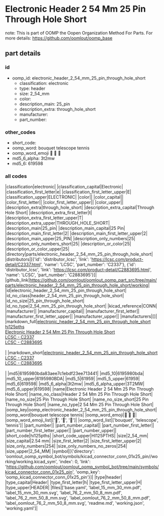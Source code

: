 # Electronic Header 2 54 Mm 25 Pin Through Hole Short  

note: This is part of OOMP the Oopen Organization Method For Parts. For more details: https://github.com/oomlout/oomp_base

##  part details





### id
* oomp_id: electronic_header_2_54_mm_25_pin_through_hole_short
  * classification: electronic
  * type: header
  * size: 2_54_mm
  * color: 
  * description_main: 25_pin
  * description_extra: through_hole_short
  * manufacturer: 
  * part_number: 

### other_codes
* short_code: 
* oomp_word: bouquet telescope tennis
* oomp_word_emoji :bouquet: :telescope: :tennis:
* md5_6_alpha: 3t2mw
* md5_6: 619598

### all codes 
|classification|electronic|
|classification_capital|Electronic|
|classification_first_letter|e|
|classification_first_letter_upper|E|
|classification_upper|ELECTRONIC|
|color||
|color_capital||
|color_first_letter||
|color_first_letter_upper||
|color_upper||
|description_extra|through_hole_short|
|description_extra_capital|Through Hole Short|
|description_extra_first_letter|t|
|description_extra_first_letter_upper|T|
|description_extra_upper|THROUGH_HOLE_SHORT|
|description_main|25_pin|
|description_main_capital|25 Pin|
|description_main_first_letter|2|
|description_main_first_letter_upper|2|
|description_main_upper|25_PIN|
|description_only_numbers|25|
|description_only_numbers_short|25|
|description_or_color|25|
|description_or_color_upper|25|
|directory|parts/electronic_header_2_54_mm_25_pin_through_hole_short|
|distributors|[{'id': 'distributor_lcsc', 'link': 'https://lcsc.com/product-detail/C2337.html', 'name': 'LCSC', 'part_number': 'C2337'}, {'id': 'distributor_lcsc', 'link': 'https://lcsc.com/product-detail/C2883695.html', 'name': 'LCSC', 'part_number': 'C2883695'}]|
|github_link|https://github.com/oomlout/oomlout_oomp_part_src/tree/main/parts/electronic_header_2_54_mm_25_pin_through_hole_short/working|
|id|electronic_header_2_54_mm_25_pin_through_hole_short|
|id_no_class|header_2_54_mm_25_pin_through_hole_short|
|id_no_size|25_pin_through_hole_short|
|id_no_type|2_54_mm_25_pin_through_hole_short|
|kicad_reference|CONN|
|manufacturer||
|manufacturer_capital||
|manufacturer_first_letter||
|manufacturer_first_letter_upper||
|manufacturer_upper||
|manufacturers|[]|
|markdown_full|[electronic_header_2_54_mm_25_pin_through_hole_short](https://github.com/oomlout/oomlout_oomp_part_src/tree/main/parts/electronic_header_2_54_mm_25_pin_through_hole_short/working)<br>[hi125pths](https://github.com/oomlout/oomlout_oomp_part_src/tree/main/parts/electronic_header_2_54_mm_25_pin_through_hole_short/working)<br>[Electronic Header 2 54 Mm 25 Pin Through Hole Short](https://github.com/oomlout/oomlout_oomp_part_src/tree/main/parts/electronic_header_2_54_mm_25_pin_through_hole_short/working)<br>[LCSC - C2337<br>](https://lcsc.com/product-detail/C2337.html)[LCSC - C2883695<br>](https://lcsc.com/product-detail/C2883695.html)<br>|
|markdown_short|[electronic_header_2_54_mm_25_pin_through_hole_short](https://github.com/oomlout/oomlout_oomp_part_src/tree/main/parts/electronic_header_2_54_mm_25_pin_through_hole_short/working)<br>[LCSC - C2337<br>](https://lcsc.com/product-detail/C2337.html)[LCSC - C2883695<br>](https://lcsc.com/product-detail/C2883695.html)<br>|
|md5|6195980bda83aee7c1ebdf23ee713441|
|md5_10|6195980bda|
|md5_10_upper|6195980BDA|
|md5_5|61959|
|md5_5_upper|61959|
|md5_6|619598|
|md5_6_alpha|3t2mw|
|md5_6_alpha_upper|3T2MW|
|md5_6_upper|619598|
|name|Electronic Header 2 54 Mm 25 Pin Through Hole Short|
|name_no_class|Header 2 54 Mm 25 Pin Through Hole Short|
|name_no_size|25 Pin Through Hole Short|
|name_no_size_short|25 Pin Through Hole Short|
|name_no_type|2 54 Mm 25 Pin Through Hole Short|
|oomp_key|oomp_electronic_header_2_54_mm_25_pin_through_hole_short|
|oomp_word|bouquet telescope tennis|
|oomp_word_emoji|:bouquet: :telescope: :tennis:|
|oomp_word_emoji_list|[':bouquet:', ':telescope:', ':tennis:']|
|oomp_word_list|['bouquet', 'telescope', 'tennis']|
|part_number||
|part_number_capital||
|part_number_first_letter||
|part_number_first_letter_upper||
|part_number_upper||
|short_code|hi125pths|
|short_code_upper|HI125PTHS|
|size|2_54_mm|
|size_capital|2.54 mm|
|size_first_letter|2|
|size_first_letter_upper|2|
|size_only_numbers|254|
|size_only_numbers_no_zeros|254|
|size_upper|2_54_MM|
|symbol|[{'directory': 'oomlout_oomp_symbol_bot/symbols/kicad_connector_conn_01x25_pin//working/working.kicad_sym', 'index': 0, 'link': 'https://github.com/oomlout/oomlout_oomp_symbol_bot/tree/main/symbols/kicad_connector_conn_01x25_pin', 'oomp_key': 'oomp_kicad_connector_conn_01x25_pin'}]|
|type|header|
|type_capital|Header|
|type_first_letter|h|
|type_first_letter_upper|H|
|type_upper|HEADER|
|files|['base.yaml', 'label_15_mm_30_mm.pdf', 'label_15_mm_30_mm.svg', 'label_76_2_mm_50_8_mm.pdf', 'label_76_2_mm_50_8_mm.svg', 'label_oomlout_76_2_mm_50_8_mm.pdf', 'label_oomlout_76_2_mm_50_8_mm.svg', 'readme.md', 'working.json', 'working.yaml']|
